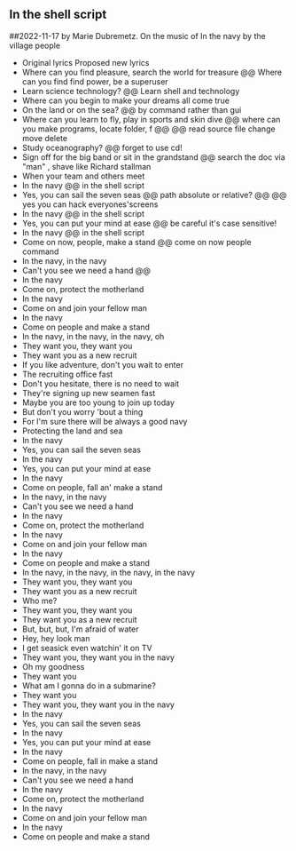## In the shell script
##2022-11-17 by Marie Dubremetz. On the music of In the navy by the village people
- Original lyrics Proposed new lyrics
- Where can you find pleasure, search the world for treasure @@  Where can you find find power, be a superuser
- Learn science technology? @@  Learn shell and technology
- Where can you begin to make your dreams all come true
- On the land or on the sea? @@ by command rather than gui
- Where can you learn to fly, play in sports and skin dive @@ where can you make programs, locate folder, f @@  @@ read source file change move delete
- Study oceanography? @@ forget to use cd!
- Sign off for the big band or sit in the grandstand @@ search the doc via "man" , shave like Richard stallman
- When your team and others meet
- In the navy @@ in the shell script
- Yes, you can sail the seven seas @@  path absolute or relative? @@  @@ yes you can hack everyones'screens
- In the navy @@ in the shell script
- Yes, you can put your mind at ease @@ be careful it's case sensitive!
- In the navy @@ in the shell script
- Come on now, people, make a stand @@  come on now people  command
- In the navy, in the navy
- Can't you see we need a hand @@ 
- In the navy
- Come on, protect the motherland
- In the navy
- Come on and join your fellow man
- In the navy
- Come on people and make a stand
- In the navy, in the navy, in the navy, oh
- They want you, they want you
- They want you as a new recruit
- If you like adventure, don't you wait to enter
- The recruiting office fast
- Don't you hesitate, there is no need to wait
- They're signing up new seamen fast
- Maybe you are too young to join up today
- But don't you worry 'bout a thing
- For I'm sure there will be always a good navy
- Protecting the land and sea
- In the navy
- Yes, you can sail the seven seas
- In the navy
- Yes, you can put your mind at ease
- In the navy
- Come on people, fall an' make a stand
- In the navy, in the navy
- Can't you see we need a hand
- In the navy
- Come on, protect the motherland
- In the navy
- Come on and join your fellow man
- In the navy
- Come on people and make a stand
- In the navy, in the navy, in the navy, in the navy
- They want you, they want you
- They want you as a new recruit
- Who me?
- They want you, they want you
- They want you as a new recruit
- But, but, but, I'm afraid of water
- Hey, hey look man
- I get seasick even watchin' it on TV
- They want you, they want you in the navy
- Oh my goodness
- They want you
- What am I gonna do in a submarine?
- They want you
- They want you, they want you in the navy
- In the navy
- Yes, you can sail the seven seas
- In the navy
- Yes, you can put your mind at ease
- In the navy
- Come on people, fall in make a stand
- In the navy, in the navy
- Can't you see we need a hand
- In the navy
- Come on, protect the motherland
- In the navy
- Come on and join your fellow man
- In the navy
- Come on people and make a stand
